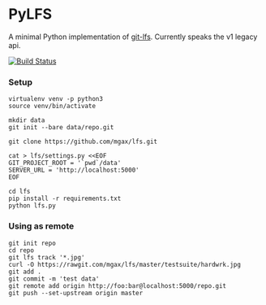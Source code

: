 # PyLFS

A minimal Python implementation of
[git-lfs](https://github.com/github/git-lfs). Currently speaks the v1 legacy
api.

[![Build Status](https://travis-ci.org/mgax/lfs.svg?branch=master)](https://travis-ci.org/mgax/lfs)

### Setup
```shell
virtualenv venv -p python3
source venv/bin/activate

mkdir data
git init --bare data/repo.git

git clone https://github.com/mgax/lfs.git

cat > lfs/settings.py <<EOF
GIT_PROJECT_ROOT = '`pwd`/data'
SERVER_URL = 'http://localhost:5000'
EOF

cd lfs
pip install -r requirements.txt
python lfs.py
```

### Using as remote
```shell
git init repo
cd repo
git lfs track '*.jpg'
curl -O https://rawgit.com/mgax/lfs/master/testsuite/hardwrk.jpg
git add .
git commit -m 'test data'
git remote add origin http://foo:bar@localhost:5000/repo.git
git push --set-upstream origin master
```
